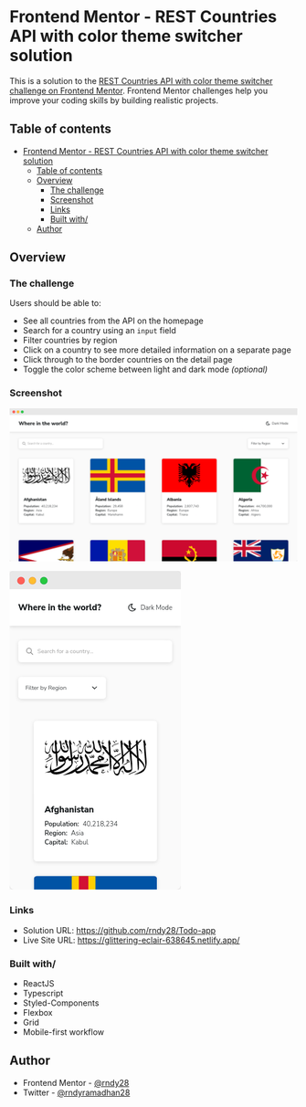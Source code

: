 # Frontend Mentor - REST Countries API with color theme switcher solution

This is a solution to the [REST Countries API with color theme switcher challenge on Frontend Mentor](https://www.frontendmentor.io/challenges/rest-countries-api-with-color-theme-switcher-5cacc469fec04111f7b848ca). Frontend Mentor challenges help you improve your coding skills by building realistic projects. 

## Table of contents

- [Frontend Mentor - REST Countries API with color theme switcher solution](#frontend-mentor---rest-countries-api-with-color-theme-switcher-solution)
  - [Table of contents](#table-of-contents)
  - [Overview](#overview)
    - [The challenge](#the-challenge)
    - [Screenshot](#screenshot)
    - [Links](#links)
    - [Built with/](#built-with)
  - [Author](#author)


## Overview

### The challenge

Users should be able to:

- See all countries from the API on the homepage
- Search for a country using an `input` field
- Filter countries by region
- Click on a country to see more detailed information on a separate page
- Click through to the border countries on the detail page
- Toggle the color scheme between light and dark mode *(optional)*

### Screenshot  

![](./screenshots/desktop.png)


![](./screenshots/mobile.png)

### Links

- Solution URL: https://github.com/rndy28/Todo-app
- Live Site URL: https://glittering-eclair-638645.netlify.app/
### Built with/

- ReactJS
- Typescript
- Styled-Components
- Flexbox
- Grid
- Mobile-first workflow
## Author
- Frontend Mentor - [@rndy28](https://www.frontendmentor.io/profile/rndy28)
- Twitter - [@rndyramadhan28](https://www.twitter.com/rndyramadhan28)
